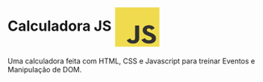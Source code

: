 <h1>
  Calculadora JS
  <img align="center" alt="React" height="80" width="90" src="https://raw.githubusercontent.com/devicons/devicon/master/icons/javascript/javascript-original.svg" />
</h1>

<p>Uma calculadora feita com HTML, CSS e Javascript para treinar Eventos e Manipulação de DOM.</p>
